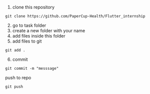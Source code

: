 1. clone this repository
```
git clone https://github.com/PaperCup-Health/Flutter_internship
```
2. go to task folder
3. create a new folder with your name
4. add files inside this folder
5. add files to git
```
git add .
```
6. commit
``` 
git commit -m "messsage"
```
push to repo
```
git push 
```
